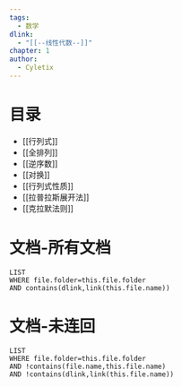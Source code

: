 ```yaml
---
tags:
  - 数学
dlink:
  - "[[--线性代数--]]"
chapter: 1
author:
  - Cyletix
---
```

# 目录
- [[行列式]]
- [[全排列]]
- [[逆序数]]
- [[对换]]
- [[行列式性质]]
- [[拉普拉斯展开法]]
- [[克拉默法则]]

# 文档-所有文档
```dataview
LIST
WHERE file.folder=this.file.folder
AND contains(dlink,link(this.file.name))
```
# 文档-未连回
```dataview
LIST
WHERE file.folder=this.file.folder
AND !contains(file.name,this.file.name)
AND !contains(dlink,link(this.file.name))
```
